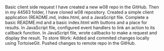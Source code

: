 Basic client side request 
I have created a new w08 repo in the GitHub.
Then in my 44563 folder, I have cloned  w08 repository.
Created a simple client application (README.md, index.html, and a JavaScript file.
Complete a basic README.md and a basic index.html with buttons and a place for results.
In JavaScript file, configured event handlers to link an action to its callback function.
In JavaScript file, wrote callbacks to make a request and display the result. 
To store Work:
Added and commited  changes locally using TortoiseGit. 
Pushed changes to remote repo in the GitHub. 
